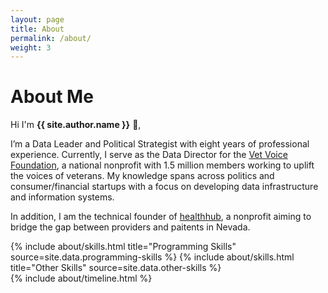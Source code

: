 ```yaml
---
layout: page
title: About
permalink: /about/
weight: 3
---
```


# **About Me**

Hi I'm **{{ site.author.name }}** :wave:,<br>

I’m a Data Leader and Political Strategist with eight years of professional experience. Currently, I serve as the Data Director for the <a href="https://vvfnd.org/">Vet Voice Foundation</a>, a national nonprofit with 1.5 million members working to uplift the voices of veterans. My knowledge spans across politics and consumer/financial startups with a focus on developing data infrastructure and information systems.<br>

In addition, I am the technical founder of <a href="https://healthhub.vegas">healthhub</a>, a nonprofit aiming to bridge the gap between providers and paitents in Nevada.

<div class="row">
{% include about/skills.html title="Programming Skills" source=site.data.programming-skills %}
{% include about/skills.html title="Other Skills" source=site.data.other-skills %}
</div>

<div class="row">
{% include about/timeline.html %}
</div>
